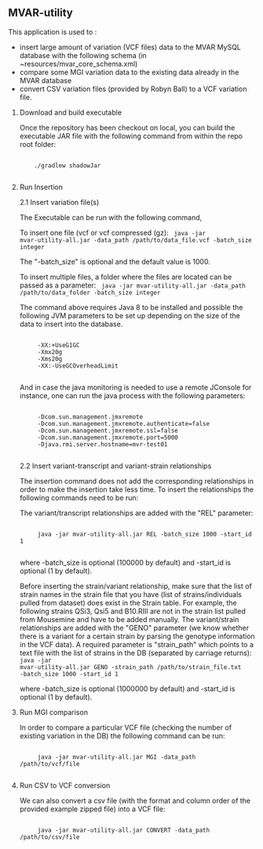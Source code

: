 ## MVAR-utility

This application is used to :
* insert large amount of variation (VCF files) data to the MVAR MySQL database with the following schema (in ~resources/mvar_core_schema.xml)
* compare some MGI variation data to the existing data already in the MVAR database
* convert CSV variation files (provided by Robyn Ball) to a VCF variation file.

1. Download and build executable

    Once the repository has been checkout on local, you can build the executable JAR file with the following command from within the repo root folder:
    
    <code>
       ./gradlew shadowJar
    </code>

2. Run Insertion
    
    2.1 Insert variation file(s)
    
    The Executable can be run with the following command,
    
    To insert one file (vcf or vcf compressed (gz):
    <code>
        java -jar mvar-utility-all.jar -data_path /path/to/data_file.vcf -batch_size integer
    </code>
    
    The "-batch_size" is optional and the default value is 1000.

    To insert multiple files, a folder where the files are located can be passed as a parameter:
    <code>
        java -jar mvar-utility-all.jar -data_path /path/to/data_folder -batch_size integer
    </code>
   
    The command above requires Java 8 to be installed and possible the following JVM parameters to be set up depending on the size of the data to insert into the database.
    
    <code>
        -XX:+UseG1GC
        -Xmx20g 
        -Xms20g 
        -XX:-UseGCOverheadLimit
    </code>
       
    And in case the java monitoring is needed to use a remote JConsole for instance, one can run the java process with the following parameters:   

    <code>
        -Dcom.sun.management.jmxremote 
        -Dcom.sun.management.jmxremote.authenticate=false 
        -Dcom.sun.management.jmxremote.ssl=false 
        -Dcom.sun.management.jmxremote.port=5000 
        -Djava.rmi.server.hostname=mvr-test01
    </code>

    2.2 Insert variant-transcript and variant-strain relationships
    
    The insertion command does not add the corresponding relationships in order to make the insertion take less time. To insert the relationships the following commands need to be run:
    
    The variant/transcript relationships are added with the "REL" parameter:
    
    <code>
        java -jar mvar-utility-all.jar REL -batch_size 1000 -start_id 1
    </code>
    
    where -batch_size is optional (100000 by default) and -start_id is optional (1 by default).

    Before inserting the strain/variant relationship, make sure that the list of strain names in the strain file that you have 
   (list of strains/individuals pulled from dataset) does exist in the Strain table. For example, the following strains QSi3, Qsi5 and B10.RIII are not in the strain list pulled from Mousemine and have to be added manually. The variant/strain relationships are added with the "GENO" parameter (we know whether there is a variant for a certain strain by parsing the genotype information in the VCF data). A required parameter is "strain_path" which points to a text file with the list of strains in the DB (separated by carriage returns):
    <code>
       java -jar mvar-utility-all.jar GENO -strain_path /path/to/strain_file.txt -batch_size 1000 -start_id 1
    </code>

    where -batch_size is optional (1000000 by default) and -start_id is optional (1 by default).
     
3. Run MGI comparison

    In order to compare a particular VCF file (checking the number of existing variation in the DB) the following command can be run:
    
    <code>
        java -jar mvar-utility-all.jar MGI -data_path /path/to/vcf/file
    </code>
    
     
4. Run CSV to VCF conversion

    We can also convert a csv file (with the format and column order of the provided example zipped file) into a VCF file:
    
    <code>
        java -jar mvar-utility-all.jar CONVERT -data_path /path/to/csv/file
    </code>
